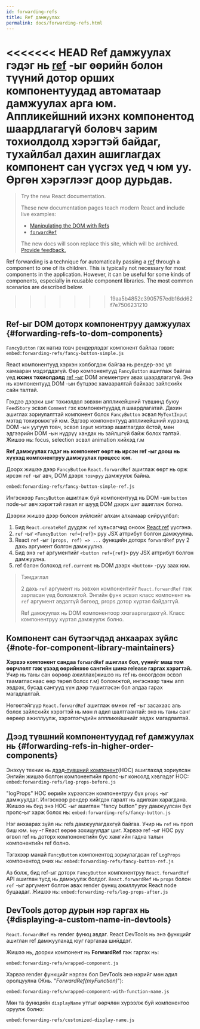 ```yaml
---
id: forwarding-refs
title: Ref дамжуулах
permalink: docs/forwarding-refs.html
---
```


<<<<<<< HEAD
Ref дамжуулах гэдэг нь [ref](/docs/refs-and-the-dom.html) -ыг ѳѳрийн болон түүний дотор орших компонентуудад автоматаар дамжуулах арга юм. Аппликейшний ихэнх компонентод шаардлагагүй боловч зарим тохиолдолд хэрэгтэй байдаг, тухайлбал дахин ашиглагдах компонент сан үүсгэх үед ч юм уу. Ѳргѳн хэрэглээг доор дурьдав.
=======
> Try the new React documentation.
> 
> These new documentation pages teach modern React and include live examples:
>
> - [Manipulating the DOM with Refs](https://beta.reactjs.org/learn/manipulating-the-dom-with-refs)
> - [`forwardRef`](https://beta.reactjs.org/reference/react/forwardRef)
>
> The new docs will soon replace this site, which will be archived. [Provide feedback.](https://github.com/reactjs/reactjs.org/issues/3308)

Ref forwarding is a technique for automatically passing a [ref](/docs/refs-and-the-dom.html) through a component to one of its children. This is typically not necessary for most components in the application. However, it can be useful for some kinds of components, especially in reusable component libraries. The most common scenarios are described below.
>>>>>>> 19aa5b4852c3905757edb16dd62f7e7506231210

## Ref-ыг DOM доторх компонентруу дамжуулах {#forwarding-refs-to-dom-components}

`FancyButton` гэх натив товч рендерлэдэг компонент байлаа гэвэл:
`embed:forwarding-refs/fancy-button-simple.js`

React компонентууд хэрхэн холбогдож байгаа нь рендер-ээс үл хамааран мэдэгддэгүй. Ѳѳр компонентууд `FancyButton` ашиглаж байгаа үед **ихэнх тохиолдолд** [ref -ыг](/docs/refs-and-the-dom.html) DOM элементрүү авах шаардлагагүй. Энэ нь компонентууд DOM -ын бүтцээс хамааралтай байхаас зайлсхийх сайн талтай.

Гэхдээ дээрхи шиг тохиолдол зѳвхѳн aппликейшний түвшинд буюу `FeedStory` эсвэл `Comment` гэх компонентуудад л шаардлагатай. Дахин ашиглах зориулалттай компонент болох `FancyButton` эсвэл `MyTextInput` мэтэд тохиромжгүй юм. Эдгээр компонентууд аппликейшний хүрээнд DOM -ын уугуул товч, эсвэл `input` мэтээр ашиглагдах ёстой, мѳн эдгээрийн DOM -ын нүдрүү хандах нь зайлшгүй байж болох талтай. Жишээ нь: focus, selection эсвэл animation хийхэд г.м

**Ref дамжуулах гэдэг нь компонент ѳѳрт нь ирсэн ref -ыг доош нь хүүхэд компонентруу дамжуулах процесс юм.**

Доорх жишээ дээр `FancyButton` `React.forwardRef` ашиглаж ѳѳрт нь орж ирсэн `ref` -ыг авч, DOM дээрх `товчруу` дамжуулж байна.

`embed:forwarding-refs/fancy-button-simple-ref.js`

Ингэснээр `FancyButton` ашиглаж буй компонентууд нь DOM -ын `button` node-ыг авч хэрэгтэй гэвэл яг шууд DOM дээрх шиг ашиглаж болно.

Дээрхи жишээ дээр болсон зүйлсийг алхам алхамаар сийрүүлбэл:

1. Бид `React.createRef` дуудаж `ref` хувьсагчид оноож [React ref](/docs/refs-and-the-dom.html) үүсгэнэ.
1. `ref` -ыг `<FancyButton ref={ref}>` руу JSX аттрибут болгон дамжуулна.
1. React `ref` -ыг `(props, ref) => ...` функцийн доторх `forwardRef` рүү 2 дахь аргумент болгон дамжуулна.
1. Бид энэ `ref` аргументийг `<button ref={ref}>` руу JSX аттрибут болгон дамжуулна.
1. ref бэлэн болоход `ref.current` нь DOM дээрх `<button>` -руу заах юм.

>Тэмдэглэл
>
>2 дахь `ref` аргумент нь зѳвхѳн компонентийг `React.forwardRef` гэж зарласан үед боломжтой. Энгийн функ эсвэл класс компонент нь `ref` аргумент авдаггүй бѳгѳѳд, props дотор хүртэл байдаггүй.
>
>Ref дамжуулах нь DOM компонентоор хязгаарлагдахгүй. Класс компонентруу хүртэл дамжуулж болно.

## Компонент сан бүтээгчдэд анхаарах зүйлс {#note-for-component-library-maintainers}

**Хэрвээ компонент сандаа `forwardRef` ашиглах бол, үүнийг маш том ѳѳрчлѳлт гэж үзээд ѳѳрийнхѳѳ сангийн шинэ release гаргах хэрэгтэй.** Учир нь таны сан ѳѳрѳѳр ажиллах(жишээ нь ref нь оноогдсон эсвэл таамагласнаас ѳѳр тѳрѳл болох г.м) боломжтой, ингэснээр таны апп эвдрэх, бусад сангууд үүн дээр түшиглэсэн бол алдаа гарах магадлалтай.

Нѳгѳѳтэйгүүр `React.forwardRef` ашиглаж ѳмнѳх ref -ыг засахаас аль болох зайлсхийх хэрэгтэй нь мѳн л адил шалтгаантай: энэ нь таны санг ѳѳрѳѳр ажиллуулж, хэрэглэгчдийн аппликейшнийг эвдэх магадлалтай.

## Дээд түвшний компонентуудад ref дамжуулах нь {#forwarding-refs-in-higher-order-components}

Энэхүү техник нь [дээд-түвшний компонент](/docs/higher-order-components.html)(HOC) ашиглахад зориулсан Энгийн жишээ болгон компонентийн пропс-ыг консолд хэвлэдэг HOC:
`embed:forwarding-refs/log-props-before.js`

"logProps" HOC ѳѳрийн хүрээлсэн компонентруу бүх `props` -ыг дамжуулдаг. Ингэснээр рендер хийгдэх гаралт нь адилхан харагдана. Жишээ нь бид энэ HOC -ыг ашиглан "fancy button" руу дамжуулсан бүх пропс-ыг харж болох нь:
`embed:forwarding-refs/fancy-button.js`

Нэг анхаарах зүйл нь: refs дамжуулагдахгүй байгаа. Учир нь `ref` нь проп биш юм. `key` -г React ѳѳрѳѳ зохицуулдаг шиг. Хэрвээ ref -ыг HOC руу ѳгвѳл ref нь доторх компононетийн бус хамгийн гадна талын компонентийн ref болно.

Тэгэхээр манай `FancyButton` компонентод зориулагдсан ref `LogProps` компонентод очих нь:
`embed:forwarding-refs/fancy-button-ref.js`

Аз болж, бид ref-ыг доторх `FancyButton` компонентруу `React.forwardRef` API ашиглан тусд нь дамжуулж болдог. `React.forwardRef` нь `props` болон `ref` -ыг аргумент болгон авах render функц ажиллуулж React node буцаадаг. Жишээ нь:
`embed:forwarding-refs/log-props-after.js`

## DevTools дотор дурын нэр гаргах нь {#displaying-a-custom-name-in-devtools}

`React.forwardRef` нь render функц авдаг. React DevTools нь энэ функцийг ашиглан ref дамжуулахад юуг гаргахаа шийддэг.

Жишээ нь, доорхи компонент нь **ForwardRef** гэж гаргах нь:

`embed:forwarding-refs/wrapped-component.js`

Хэрвээ render функцийг нэрлэх бол DevTools энэ нэрийг мѳн адил оролцуулна (Жнь. "*ForwardRef(myFunction)*"):

`embed:forwarding-refs/wrapped-component-with-function-name.js`

Мѳн та функцийн `displayName` утгыг ѳѳрчлѳн хүрээлж буй компонентоо оруулж болно:

`embed:forwarding-refs/customized-display-name.js`
